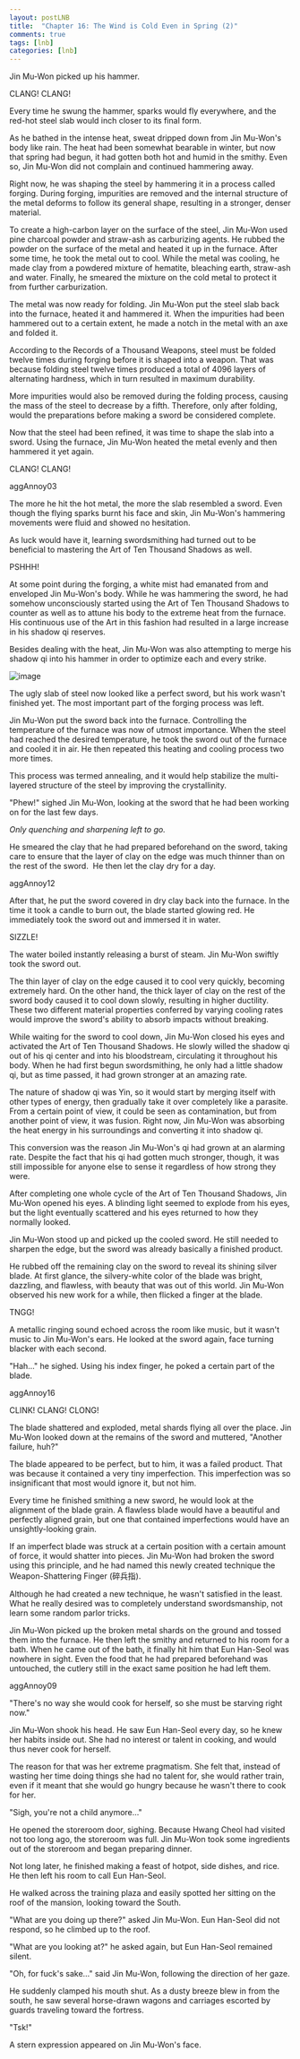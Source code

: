 ```yaml
---
layout: postLNB
title:  "Chapter 16: The Wind is Cold Even in Spring (2)"
comments: true
tags: [lnb]
categories: [lnb]
---
```


Jin Mu-Won picked up his hammer.

CLANG! CLANG!

Every time he swung the hammer, sparks would fly everywhere, and the red-hot steel slab would inch closer to its final form.

As he bathed in the intense heat, sweat dripped down from Jin Mu-Won's body like rain. The heat had been somewhat bearable in winter, but now that spring had begun, it had gotten both hot and humid in the smithy. Even so, Jin Mu-Won did not complain and continued hammering away.

Right now, he was shaping the steel by hammering it in a process called forging. During forging, impurities are removed and the internal structure of the metal deforms to follow its general shape, resulting in a stronger, denser material.

To create a high-carbon layer on the surface of the steel, Jin Mu-Won used pine charcoal powder and straw-ash as carburizing agents. He rubbed the powder on the surface of the metal and heated it up in the furnace. After some time, he took the metal out to cool. While the metal was cooling, he made clay from a powdered mixture of hematite, bleaching earth, straw-ash and water. Finally, he smeared the mixture on the cold metal to protect it from further carburization.

The metal was now ready for folding. Jin Mu-Won put the steel slab back into the furnace, heated it and hammered it. When the impurities had been hammered out to a certain extent, he made a notch in the metal with an axe and folded it.

According to the Records of a Thousand Weapons, steel must be folded twelve times during forging before it is shaped into a weapon. That was because folding steel twelve times produced a total of 4096 layers of alternating hardness, which in turn resulted in maximum durability.

More impurities would also be removed during the folding process, causing the mass of the steel to decrease by a fifth. Therefore, only after folding, would the preparations before making a sword be considered complete.

Now that the steel had been refined, it was time to shape the slab into a sword. Using the furnace, Jin Mu-Won heated the metal evenly and then hammered it yet again.

CLANG! CLANG!

aggAnnoy03

The more he hit the hot metal, the more the slab resembled a sword. Even though the flying sparks burnt his face and skin, Jin Mu-Won's hammering movements were fluid and showed no hesitation.

As luck would have it, learning swordsmithing had turned out to be beneficial to mastering the Art of Ten Thousand Shadows as well.

PSHHH!

At some point during the forging, a white mist had emanated from and enveloped Jin Mu-Won's body. While he was hammering the sword, he had somehow unconsciously started using the Art of Ten Thousand Shadows to counter as well as to attune his body to the extreme heat from the furnace. His continuous use of the Art in this fashion had resulted in a large increase in his shadow qi reserves.

Besides dealing with the heat, Jin Mu-Won was also attempting to merge his shadow qi into his hammer in order to optimize each and every strike.

![image](/Images/016-insert.jpg)

The ugly slab of steel now looked like a perfect sword, but his work wasn't finished yet. The most important part of the forging process was left.

Jin Mu-Won put the sword back into the furnace. Controlling the temperature of the furnace was now of utmost importance. When the steel had reached the desired temperature, he took the sword out of the furnace and cooled it in air. He then repeated this heating and cooling process two more times.

This process was termed annealing, and it would help stabilize the multi-layered structure of the steel by improving the crystallinity.

"Phew!" sighed Jin Mu-Won, looking at the sword that he had been working on for the last few days.

*Only quenching and sharpening left to go.*

He smeared the clay that he had prepared beforehand on the sword, taking care to ensure that the layer of clay on the edge was much thinner than on the rest of the sword.&#160; He then let the clay dry for a day.

aggAnnoy12

After that, he put the sword covered in dry clay back into the furnace. In the time it took a candle to burn out, the blade started glowing red. He immediately took the sword out and immersed it in water.

SIZZLE!

The water boiled instantly releasing a burst of steam. Jin Mu-Won swiftly took the sword out.

The thin layer of clay on the edge caused it to cool very quickly, becoming extremely hard. On the other hand, the thick layer of clay on the rest of the sword body caused it to cool down slowly, resulting in higher ductility. These two different material properties conferred by varying cooling rates would improve the sword's ability to absorb impacts without breaking.

While waiting for the sword to cool down, Jin Mu-Won closed his eyes and activated the Art of Ten Thousand Shadows. He slowly willed the shadow qi out of his qi center and into his bloodstream, circulating it throughout his body. When he had first begun swordsmithing, he only had a little shadow qi, but as time passed, it had grown stronger at an amazing rate.

The nature of shadow qi was Yin, so it would start by merging itself with other types of energy, then gradually take it over completely like a parasite. From a certain point of view, it could be seen as contamination, but from another point of view, it was fusion. Right now, Jin Mu-Won was absorbing the heat energy in his surroundings and converting it into shadow qi.

This conversion was the reason Jin Mu-Won's qi had grown at an alarming rate. Despite the fact that his qi had gotten much stronger, though, it was still impossible for anyone else to sense it regardless of how strong they were.

After completing one whole cycle of the Art of Ten Thousand Shadows, Jin Mu-Won opened his eyes. A blinding light seemed to explode from his eyes, but the light eventually scattered and his eyes returned to how they normally looked.

Jin Mu-Won stood up and picked up the cooled sword. He still needed to sharpen the edge, but the sword was already basically a finished product.

He rubbed off the remaining clay on the sword to reveal its shining silver blade. At first glance, the silvery-white color of the blade was bright, dazzling, and flawless, with beauty that was out of this world. Jin Mu-Won observed his new work for a while, then flicked a finger at the blade.

TNGG!

A metallic ringing sound echoed across the room like music, but it wasn't music to Jin Mu-Won's ears. He looked at the sword again, face turning blacker with each second.

"Hah…" he sighed. Using his index finger, he poked a certain part of the blade.

aggAnnoy16

CLINK! CLANG! CLONG!

The blade shattered and exploded, metal shards flying all over the place. Jin Mu-Won looked down at the remains of the sword and muttered, "Another failure, huh?"

The blade appeared to be perfect, but to him, it was a failed product. That was because it contained a very tiny imperfection. This imperfection was so insignificant that most would ignore it, but not him.

Every time he finished smithing a new sword, he would look at the alignment of the blade grain. A flawless blade would have a beautiful and perfectly aligned grain, but one that contained imperfections would have an unsightly-looking grain.

If an imperfect blade was struck at a certain position with a certain amount of force, it would shatter into pieces. Jin Mu-Won had broken the sword using this principle, and he had named this newly created technique the Weapon-Shattering Finger (碎兵指).

Although he had created a new technique, he wasn't satisfied in the least. What he really desired was to completely understand swordsmanship, not learn some random parlor tricks.

Jin Mu-Won picked up the broken metal shards on the ground and tossed them into the furnace. He then left the smithy and returned to his room for a bath. When he came out of the bath, it finally hit him that Eun Han-Seol was nowhere in sight. Even the food that he had prepared beforehand was untouched, the cutlery still in the exact same position he had left them.

aggAnnoy09

"There's no way she would cook for herself, so she must be starving right now."

Jin Mu-Won shook his head. He saw Eun Han-Seol every day, so he knew her habits inside out. She had no interest or talent in cooking, and would thus never cook for herself.

The reason for that was her extreme pragmatism. She felt that, instead of wasting her time doing things she had no talent for, she would rather train, even if it meant that she would go hungry because he wasn't there to cook for her.

"Sigh, you're not a child anymore…" 

He opened the storeroom door, sighing. Because Hwang Cheol had visited not too long ago, the storeroom was full. Jin Mu-Won took some ingredients out of the storeroom and began preparing dinner.

Not long later, he finished making a feast of hotpot, side dishes, and rice. He then left his room to call Eun Han-Seol.

He walked across the training plaza and easily spotted her sitting on the roof of the mansion, looking toward the South.

"What are you doing up there?" asked Jin Mu-Won. Eun Han-Seol did not respond, so he climbed up to the roof.

"What are you looking at?" he asked again, but Eun Han-Seol remained silent.

"Oh, for fuck's sake…" said Jin Mu-Won, following the direction of her gaze.

He suddenly clamped his mouth shut. As a dusty breeze blew in from the south, he saw several horse-drawn wagons and carriages escorted by guards traveling toward the fortress.

"Tsk!"

A stern expression appeared on Jin Mu-Won's face.

